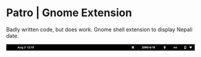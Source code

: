 # Patro | Gnome Extension

Badly written code, but does work. Gnome shell extension to display Nepali date. 

![Screenshot](image.png)